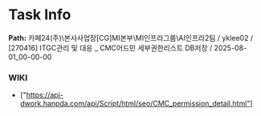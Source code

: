 # Task Info

**Path:** 카페24(주)\본사사업장\[CG]MI본부\MI인프라그룹\AI인프라2팀 / yklee02 / [270416] ITGC관리 및 대응 _ CMC어드민 세부권한리스트 DB저장 / 2025-08-01_00-00-00

### WIKI
- ["https://api-dwork.hanpda.com/api/Script/html/seo/CMC_permission_detail.html"]


